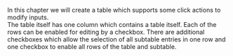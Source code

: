 In this chapter we will create a table which supports some click actions to modify inputs.  
The table itself has one column which contains a table itself. Each of the rows can be enabled for editing by a
checkbox. There are additional checkboxes which allow the selection of all subtable entries in one row and one
checkbox to enable all rows of the table and subtable.
